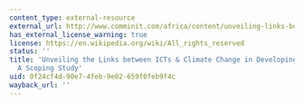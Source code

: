 ```yaml
---
content_type: external-resource
external_url: http://www.comminit.com/africa/content/unveiling-links-between-icts-climate-change-developing-countries-scoping-study
has_external_license_warning: true
license: https://en.wikipedia.org/wiki/All_rights_reserved
status: ''
title: 'Unveiling the Links between ICTs & Climate Change in Developing Countries:
  A Scoping Study'
uid: 0f24cf4d-90e7-4feb-9e02-659f0feb9f4c
wayback_url: ''
---
```

